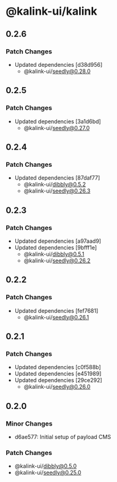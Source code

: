 # @kalink-ui/kalink

## 0.2.6

### Patch Changes

- Updated dependencies [d38d956]
  - @kalink-ui/seedly@0.28.0

## 0.2.5

### Patch Changes

- Updated dependencies [3a1d6bd]
  - @kalink-ui/seedly@0.27.0

## 0.2.4

### Patch Changes

- Updated dependencies [87daf77]
  - @kalink-ui/dibbly@0.5.2
  - @kalink-ui/seedly@0.26.3

## 0.2.3

### Patch Changes

- Updated dependencies [a97aad9]
- Updated dependencies [9bfff1e]
  - @kalink-ui/dibbly@0.5.1
  - @kalink-ui/seedly@0.26.2

## 0.2.2

### Patch Changes

- Updated dependencies [fef7681]
  - @kalink-ui/seedly@0.26.1

## 0.2.1

### Patch Changes

- Updated dependencies [c0f588b]
- Updated dependencies [e451989]
- Updated dependencies [29ce292]
  - @kalink-ui/seedly@0.26.0

## 0.2.0

### Minor Changes

- d6ae577: Initial setup of payload CMS

### Patch Changes

- @kalink-ui/dibbly@0.5.0
- @kalink-ui/seedly@0.25.0
